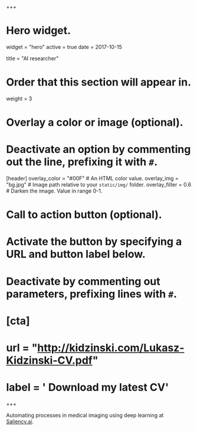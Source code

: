 +++
# Hero widget.
widget = "hero"
active = true
date = 2017-10-15

title = "AI researcher"

# Order that this section will appear in.
weight = 3

# Overlay a color or image (optional).
#   Deactivate an option by commenting out the line, prefixing it with `#`.
[header]
  overlay_color = "#00F"  # An HTML color value.
  overlay_img = "bg.jpg"  # Image path relative to your `static/img/` folder.
  overlay_filter = 0.6  # Darken the image. Value in range 0-1.

# Call to action button (optional).
#   Activate the button by specifying a URL and button label below.
#   Deactivate by commenting out parameters, prefixing lines with `#`.
# [cta]
#   url = "http://kidzinski.com/Lukasz-Kidzinski-CV.pdf"
#   label = '<i class="fa fa-download"></i> Download my latest CV'
+++

Automating processes in medical imaging using deep learning at [Saliency.ai](http://saliency.ai).
<!--Designing new machine learning tools for [high-dimensional time series](https://cran.r-project.org/web/packages/freqdom/index.html) and [longitudinal data](https://github.com/kidzik/fcomplete). <br> Applying [deep reinforcement learning](http://github.com/stanfordnmbl/osim-rl) and [computer vision](https://drive.google.com/open?id=16bm1t38pCZjxmhNEPcoZs-0bo8CAdbr0) in biomechanics. <br> A co-founder of [DeepArt](https://deepart.io/) - the neural style transfer company. <br>Constantly looking for new opportunities and challenges
:rocket:-->
<br>
<!--br>
<small><a id="academic-release" href="https://sourcethemes.com/academic/tags/updates">Latest release</a></small>
<br><br>
<iframe style="display: inline-block;" src="https://ghbtns.com/github-btn.html?user=gcushen&amp;repo=hugo-academic&amp;type=star&amp;count=true&amp;size=large" scrolling="0" width="160px" height="30px" frameborder="0"></iframe>
<iframe style="display: inline-block;" src="https://ghbtns.com/github-btn.html?user=gcushen&amp;repo=hugo-academic&amp;type=fork&amp;count=true&amp;size=large" scrolling="0" width="158px" height="30px" frameborder="0"></iframe-->

<script type="text/javascript">
  (function defer() {
    if (window.jQuery) {
      jQuery(document).ready(function(){
        GetLatestReleaseInfo();
      });
    } else {
      setTimeout(function() { defer() }, 50);
    }
  })();  
  function GetLatestReleaseInfo() {
    $.getJSON('https://api.github.com/repos/gcushen/hugo-academic/tags').done(function (json) {
      let release = json[0];
      // let downloadURL = release.zipball_url;
      $('#academic-release').text('Latest release ');  
    });    
}  
</script>
